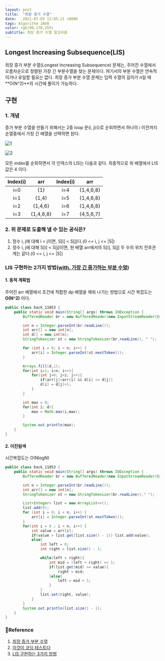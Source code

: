 ```yaml
---
layout: post 
title:  "최장 증가 수열"
date:   2021-07-03 12:05:21 +0800 
tags: Algorithm JAVA
color: rgb(98,170,255)
subtitle: 최장 증가 수열 알고리즘
--- 
```


## Longest Increasing Subsequence(LIS)

최장 증가 부분 수열(Longest Increasing Subsequence) 문제는, 주어진 수열에서 오름차순으로 
정렬된 가장 긴 부분수열을 찾는 문제이다. 여기서의 부분 수열은 연속적이거나 유일할 필요는 없다. 
최장 증가 부분 수열 문제는 입력 수열의 길이가 n일 때 **O(N^2)**의 시간에 풀이가 가능하다.


## 구현
### 1. 개념
증가 부분 수열을 만들기 위해서는 2중 loop 문(i, j)으로 순회하면서 하나의 i 이전까지 순열중에서 가장 긴 배열을 선택하면 된다.


![1](https://shoark7.github.io/assets/img/algorithm/lis-array1.png)

![2](https://shoark7.github.io/assets/img/algorithm/lis-array2.png)

모든 index를 순회하면서 각 인덱스의 LIS는 다음과 같다. 
최종적으로 위 배열에서 LIS 값은 4 이다.

|Index(i)|arr|Index(i)|arr|
|:---:|:---:|:---:|:---:|
|i=0|{1}|i=4|{1,4,6,8}|
|i=1|{1,4}|i=5|{1,4,6,8}|
|i=2|{1,4,6}|i=6|{1,4,6,8}|
|i=3|{1,4,6,8}|i=7|{4,5,6,7}|

### 2. 위 문제로 도출해 낼 수 있는 공식은?
1. 정수 i, j에 대해 i < j이면, S[i] < S[j]다.(0 <= i, j <= |S|)
2. 정수 i, j에 대해 S[i] < S[j]이면, 원 배열 arr에서의 S[i], S[j] 두 수의 위치 전후관계는 같다.(0 <= i, j <= |S|)


### LIS 구현하는 2가지 방법([with. 가장 긴 증가하는 부분 수열](https://www.acmicpc.net/problem/11053))

#### 1. 동적 계획법

주어진 arr 배열에서 조건에 적합한 dp 배열을 채워 나가는 방법으로 시간 복잡도는 **O(N^2)** 이다.

```java
public class back_11053 {
    public static void main(String[] args) throws IOException {
        BufferedReader br = new BufferedReader(new InputStreamReader(System.in));

        int n = Integer.parseInt(br.readLine());
        int arr[] = new int[n];
        int d[] = new int[n];
        StringTokenizer st = new StringTokenizer(br.readLine(), " ");

        for (int i = 0; i < n; i++) {
            arr[i] = Integer.parseInt(st.nextToken());
        }

        Arrays.fill(d,1);
        for(int i=1; i<n; i++){
            for(int j=0; j<i; j++){
                if(arr[j]<arr[i] && d[i] <= d[j])
                d[i] = d[j]+1;
            }
        }

        int max = 0;
        for(int i: d){
            max = Math.max(i,max);
        }

        System.out.println(max);
    }
}
```


#### 2. 이진탐색
시간복잡도는 O(NlogN)

```java
public class back_11053 {
    public static void main(String[] args) throws IOException {
        BufferedReader br = new BufferedReader(new InputStreamReader(System.in));

        int n = Integer.parseInt(br.readLine());
        int arr[] = new int[n];
        StringTokenizer st = new StringTokenizer(br.readLine()," ");

        List<Integer> list = new ArrayList<>();
        list.add(0);
        for (int i = 0; i < n; i++) {
            arr[i] = Integer.parseInt(st.nextToken());
        }
        for(int i = 0 ; i < n; i++) {
            int value = arr[i];
            if(value > list.get(list.size() - 1)) list.add(value);
            else{
                int left = 0;
                int right = list.size() - 1;

                while(left < right){
                    int mid = (left + right) >> 1;
                    if(list.get(mid) >= value){
                        right = mid;
                    }else{
                        left = mid + 1;
                    }
                }
                list.set(right, value);
            }
        }
        System.out.println(list.size() - 1);
    }
}
```

### 🧾Reference
1. [최장 증가 부분 수열](https://ko.wikipedia.org/wiki/%EC%B5%9C%EC%9E%A5_%EC%A6%9D%EA%B0%80_%EB%B6%80%EB%B6%84_%EC%88%98%EC%97%B4)
2. [이것이 코딩 테스트다](https://github.com/ndb796/python-for-coding-test)
3. [LIS 구현하는 3가지 방법](https://gusudss.tistory.com/44)
